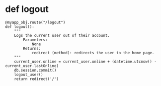 # def logout

    @myapp_obj.route("/logout")
    def logout():
        """
        Logs the current user out of their account.
            Parameters:
                None
            Returns:
                redirect (method): redirects the user to the home page.
        """
        current_user.online = current_user.online + (datetime.utcnow() - current_user.lastOnline)
        db.session.commit()
        logout_user()
        return redirect('/')